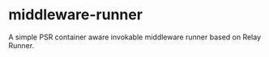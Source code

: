 # middleware-runner

A simple PSR container aware invokable middleware runner based on Relay Runner.

